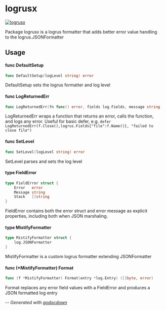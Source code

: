 # logrusx

[![logrusx](https://godoc.org/github.com/cerana/cerana/pkg/logrusx?status.png)](https://godoc.org/github.com/cerana/cerana/pkg/logrusx)

Package logrusx is a logrus formatter that adds better error value handling to
the logrus.JSONFormatter

## Usage

#### func  DefaultSetup

```go
func DefaultSetup(logLevel string) error
```
DefaultSetup sets the logrus formatter and log level

#### func  LogReturnedErr

```go
func LogReturnedErr(fn func() error, fields log.Fields, message string)
```
LogReturnedErr wraps a function that returns an error, calls the function, and
logs any error. Useful for basic defer, e.g. `defer
LogReturnedErr(f.Close(),logrus.Fields{"file":f.Name()}, "failed to close
file")`

#### func  SetLevel

```go
func SetLevel(logLevel string) error
```
SetLevel parses and sets the log level

#### type FieldError

```go
type FieldError struct {
	Error   error
	Message string
	Stack   []string
}
```

FieldError contains both the error struct and error message as explicit
properties, including both when JSON marshaling.

#### type MistifyFormatter

```go
type MistifyFormatter struct {
	log.JSONFormatter
}
```

MistifyFormatter is a custom logrus formatter extending JSONFormatter

#### func (*MistifyFormatter) Format

```go
func (f *MistifyFormatter) Format(entry *log.Entry) ([]byte, error)
```
Format replaces any error field values with a FieldError and produces a JSON
formatted log entry

--
*Generated with [godocdown](https://github.com/robertkrimen/godocdown)*
